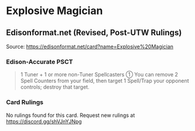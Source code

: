 # Explosive Magician

## Edisonformat.net (Revised, Post-UTW Rulings)

Source: https://edisonformat.net/card?name=Explosive%20Magician

### Edison-Accurate PSCT

> 1 Tuner + 1 or more non-Tuner Spellcasters
> ① You can remove 2 Spell Counters from your field, then target 1 Spell/Trap your opponent controls; destroy that target.

### Card Rulings

No rulings found for this card. Request new rulings at https://discord.gg/shVJnYJNpg
            